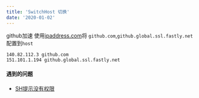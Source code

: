 ```yaml
---
title: 'SwitchHost 切换'
date: '2020-01-02'
---
```

github加速
使用[ipaddress.com](https://www.ipaddress.com)将 `github.com`,`github.global.ssl.fastly.net`配置到`host`
```
140.82.112.3 github.com
151.101.1.194 github.global.ssl.fastly.net
```
#### 遇到的问题

+ [SH提示没有权限](https://blog.csdn.net/benpaodelulu_guajian/article/details/97390101)
